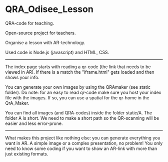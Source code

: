 # QRA_Odisee_Lesson
QRA-code for teaching.

Open-source project for teachers. 

Organise a lesson with AR-technology.

Used code is Node.js (javascript) and HTML, CSS. 

-------------------------------------------------

The index  page starts with reading a qr-code (the link that needs to be viewed in AR). 
If there is a match the "iframe.html" gets loaded and then shows your info. 

You can generate your own images by using the QRAmaker (see static folder). 
Do note: 
for an easy to read qr-code make sure you host your index file with the images. 
If so, you can use a spatial for the qr-home in the QrA_Maker. 

You can find all images (and QRA-codes) inside the folder static/A. 
The folder A is short. We need to make a short path so the QR-scanning will be easier and less error-prone. 

-------------------------------------------------

What makes this project like nothing else: 
you can generate everything you want in AR. 
A simple image or a complex presentation, no problem! 
You only need to know some coding if you want to show an AR-link with more than just existing formats. 
